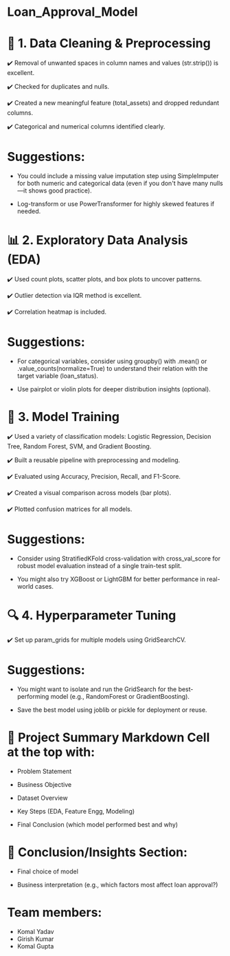 # **Loan_Approval_Model**


# 📌 1. Data Cleaning & Preprocessing
  ✔️ Removal of unwanted spaces in column names and values (str.strip()) is excellent.

  ✔️ Checked for duplicates and nulls.
  
  ✔️ Created a new meaningful feature (total_assets) and dropped redundant columns.

  ✔️ Categorical and numerical columns identified clearly.

# Suggestions:

  * You could include a missing value imputation step using SimpleImputer for both numeric and categorical data (even if you don't have many nulls—it shows good practice).

  * Log-transform or use PowerTransformer for highly skewed features if needed.

# 📊 2. Exploratory Data Analysis (EDA)
  ✔️ Used count plots, scatter plots, and box plots to uncover patterns.

  ✔️ Outlier detection via IQR method is excellent.

  ✔️ Correlation heatmap is included.

# Suggestions:

  * For categorical variables, consider using groupby() with .mean() or .value_counts(normalize=True) to understand their relation with the target variable (loan_status).

  * Use pairplot or violin plots for deeper distribution insights (optional).

# 🧠 3. Model Training
  ✔️ Used a variety of classification models: Logistic Regression, Decision Tree, Random Forest, SVM, and Gradient Boosting.

  ✔️ Built a reusable pipeline with preprocessing and modeling.

  ✔️ Evaluated using Accuracy, Precision, Recall, and F1-Score.

  ✔️ Created a visual comparison across models (bar plots).

  ✔️ Plotted confusion matrices for all models.

# Suggestions:

  * Consider using StratifiedKFold cross-validation with cross_val_score for robust model evaluation instead of a single train-test split.

  * You might also try XGBoost or LightGBM for better performance in real-world cases.

# 🔍 4. Hyperparameter Tuning
  ✔️ Set up param_grids for multiple models using GridSearchCV.

# Suggestions:

  * You might want to isolate and run the GridSearch for the best-performing model (e.g., RandomForest or GradientBoosting).

  * Save the best model using joblib or pickle for deployment or reuse.


# 📝 Project Summary Markdown Cell at the top with:

  * Problem Statement

  * Business Objective

  * Dataset Overview

  * Key Steps (EDA, Feature Engg, Modeling)

  * Final Conclusion (which model performed best and why)

# 📌 Conclusion/Insights Section:

* Final choice of model

* Business interpretation (e.g., which factors most affect loan approval?)

# Team members:

  * Komal Yadav 
  * Girish Kumar 
  * Komal Gupta 
